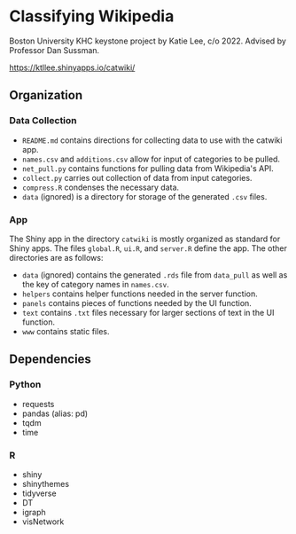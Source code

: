 # Classifying Wikipedia

Boston University KHC keystone project by Katie Lee, c/o 2022.  Advised by Professor Dan Sussman.

https://ktllee.shinyapps.io/catwiki/


## Organization

### Data Collection
- `README.md` contains directions for collecting data to use with the catwiki app.
- `names.csv` and `additions.csv` allow for input of categories to be pulled.
- `net_pull.py` contains functions for pulling data from Wikipedia's API.
- `collect.py` carries out collection of data from input categories.
- `compress.R` condenses the necessary data.
- `data` (ignored) is a directory for storage of the generated `.csv` files.

### App
The Shiny app in the directory `catwiki` is mostly organized as standard for Shiny apps.  The files `global.R`, `ui.R`, and `server.R` define the app.  The other directories are as follows:

- `data` (ignored) contains the generated `.rds` file from `data_pull` as well as the key of category names in `names.csv`.
- `helpers` contains helper functions needed in the server function.
- `panels` contains pieces of functions needed by the UI function.
- `text` contains `.txt` files necessary for larger sections of text in the UI function.
- `www` contains static files.


## Dependencies

### Python

- requests
- pandas (alias: pd)
- tqdm
- time

### R

- shiny
- shinythemes
- tidyverse
- DT
- igraph
- visNetwork
